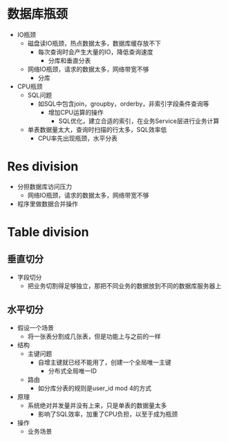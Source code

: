 # 数据库瓶颈
- IO瓶颈
  - 磁盘读IO瓶颈，热点数据太多，数据库缓存放不下
    - 每次查询时会产生大量的IO，降低查询速度
      - 分库和垂直分表
  - 网络IO瓶颈，请求的数据太多，网络带宽不够
    - 分库
- CPU瓶颈
  - SQL问题
    - 如SQL中包含join，groupby，orderby，非索引字段条件查询等
      - 增加CPU运算的操作
        - SQL优化，建立合适的索引，在业务Service层进行业务计算
  - 单表数据量太大，查询时扫描的行太多，SQL效率低
    - CPU率先出现瓶颈，水平分表

# Res division
- 分担数据库访问压力
  - 网络IO瓶颈，请求的数据太多，网络带宽不够
- 程序里做数据合并操作  

# Table division
## 垂直切分
- 字段切分
  - 把业务切割得足够独立，那把不同业务的数据放到不同的数据库服务器上

## 水平切分
- 假设一个场景
  - 将一张表分割成几张表，但是功能上与之前的一样
- 结构
  - 主键问题
    - 自增主键就已经不能用了，创建一个全局唯一主键
      - 分布式全局唯一ID
  - 路由
    - 如分库分表的规则是user_id mod 4的方式
- 原理
  - 系统绝对并发量并没有上来，只是单表的数据量太多
    - 影响了SQL效率，加重了CPU负担，以至于成为瓶颈
- 操作
  - 业务场景